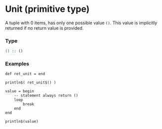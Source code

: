 # Unit (primitive type)

A tuple with 0 items, has only one possible value `()`. This value is implicitly returned if no return value is provided.

### Type
```haskell
() :: ()
```

### Examples
```diatom
def ret_unit = end

println$( ret_unit$() )

value = begin
    -- statement always return ()
    loop 
        break
    end
end

println$(value)
```
